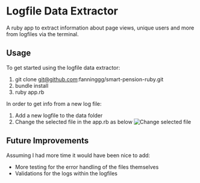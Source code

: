 # Logfile Data Extractor

A ruby app to extract information about page views, unique users and more from logfiles via the terminal.

## Usage

To get started using the logfile data extractor:
1. git clone git@github.com:fanninggg/smart-pension-ruby.git
2. bundle install
3. ruby app.rb

In order to get info from a new log file:
1. Add a new logfile to the data folder
2. Change the selected file in the app.rb as below 
![Change selected file](https://i.imgur.com/hXk1aWY.png)

## Future Improvements

Assuming I had more time it would have been nice to add: 
- More testing for the error handling of the files themselves
- Validations for the logs within the logfiles





